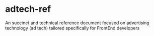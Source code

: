 # adtech-ref
An succinct and technical reference document focused on advertising technology (ad tech) tailored specifically for FrontEnd developers
